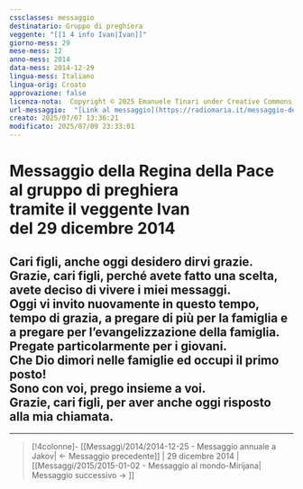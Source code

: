 ```yaml
---
cssclasses: messaggio
destinatario: Gruppo di preghiera
veggente: "[[1 4 info Ivan|Ivan]]"
giorno-mess: 29
mese-mess: 12
anno-mess: 2014
data-mess: 2014-12-29
lingua-mess: Italiano
lingua-orig: Croato
approvazione: false
licenza-nota:  Copyright © 2025 Emanuele Tinari under Creative Commons BY-NC-SA 4.0 https://creativecommons.org/licenses/by-nc-sa/4.0/
url-messaggio:  "[Link al messaggio](https://radiomaria.it/messaggio-del-29-dicembre-2014/)"
creato: 2025/07/07 13:36:21
modificato: 2025/07/09 23:33:01
---
```


# Messaggio della Regina della Pace<br>al gruppo di preghiera<br>tramite il veggente Ivan<br>del 29 dicembre 2014

## Cari figli, anche oggi desidero dirvi grazie.<br>Grazie, cari figli, perché avete fatto una scelta, avete deciso di vivere i miei messaggi.<br>Oggi vi invito nuovamente in questo tempo, tempo di grazia, a pregare di più per la famiglia e a pregare per l’evangelizzazione della famiglia.<br>Pregate particolarmente per i giovani.<br>Che Dio dimori nelle famiglie ed occupi il primo posto!<br>Sono con voi, prego insieme a voi.<br>Grazie, cari figli, per aver anche oggi risposto alla mia chiamata.

***

> [!4colonne]- [[Messaggi/2014/2014-12-25 - Messaggio annuale a Jakov| ← Messaggio precedente]] | 29 dicembre 2014 | [[Messaggi/2015/2015-01-02 - Messaggio al mondo-Mirijana| Messaggio successivo → ]]